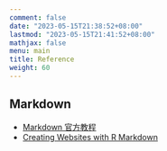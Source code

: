 ```yaml
---
comment: false
date: "2023-05-15T21:38:52+08:00"
lastmod: "2023-05-15T21:41:52+08:00"
mathjax: false
menu: main
title: Reference
weight: 60
---
```




## Markdown

* [Markdown 官方教程](https://markdown.com.cn/)
* [Creating Websites with R Markdown](https://bookdown.org/yihui/blogdown/)


